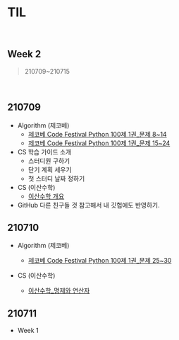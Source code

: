 # TIL

<br>

## Week 2

> 210709~210715

<br>

## 210709

* Algorithm (제코베)
  * [제코베 Code Festival Python 100제 1권_문제 8~14](https://pythontoomuchinformation.tistory.com/292)
  * [제코베 Code Festival Python 100제 1권_문제 15~24](https://pythontoomuchinformation.tistory.com/294)
* CS 학습 가이드 소개
  * 스터디원 구하기
  * 단기 계획 세우기
  * 첫 스터디 날짜 정하기
* CS (이산수학)
  * [이산수학 개요](https://pythontoomuchinformation.tistory.com/295)
* GitHub 다른 친구들 것 참고해서 내 깃헙에도 반영하기.



## 210710

* Algorithm (제코베)
  * [제코베 Code Festival Python 100제 1권_문제 25~30](https://pythontoomuchinformation.tistory.com/296)

* CS (이산수학)
  * [이산수학_명제와 연산자](https://pythontoomuchinformation.tistory.com/297)



## 210711

* Week 1

